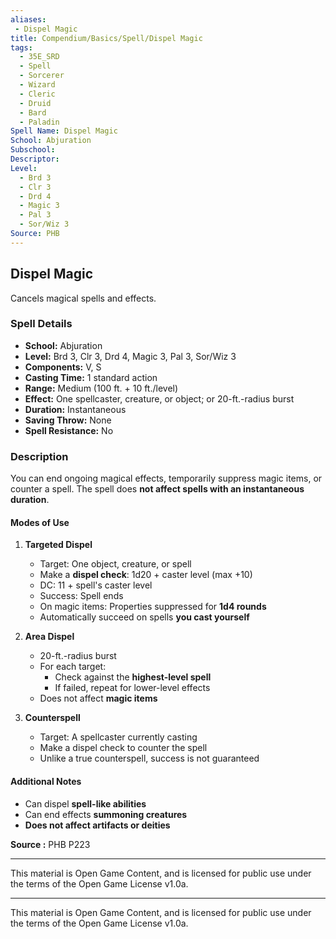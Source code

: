 ```yaml
---
aliases:
 - Dispel Magic
title: Compendium/Basics/Spell/Dispel Magic
tags:
  - 35E_SRD
  - Spell
  - Sorcerer
  - Wizard
  - Cleric
  - Druid
  - Bard
  - Paladin
Spell Name: Dispel Magic
School: Abjuration
Subschool: 
Descriptor: 
Level:
  - Brd 3
  - Clr 3
  - Drd 4
  - Magic 3
  - Pal 3
  - Sor/Wiz 3
Source: PHB
---
```


## Dispel Magic

Cancels magical spells and effects.

### Spell Details

- **School:** Abjuration  
- **Level:** Brd 3, Clr 3, Drd 4, Magic 3, Pal 3, Sor/Wiz 3  
- **Components:** V, S  
- **Casting Time:** 1 standard action  
- **Range:** Medium (100 ft. + 10 ft./level)  
- **Effect:** One spellcaster, creature, or object; or 20-ft.-radius burst  
- **Duration:** Instantaneous  
- **Saving Throw:** None  
- **Spell Resistance:** No  

### Description

You can end ongoing magical effects, temporarily suppress magic items, or counter a spell. The spell does **not affect spells with an instantaneous duration**.

#### Modes of Use

1. **Targeted Dispel**
   - Target: One object, creature, or spell
   - Make a **dispel check**: 1d20 + caster level (max +10)
   - DC: 11 + spell's caster level
   - Success: Spell ends  
   - On magic items: Properties suppressed for **1d4 rounds**  
   - Automatically succeed on spells **you cast yourself**

2. **Area Dispel**
   - 20-ft.-radius burst
   - For each target:
     - Check against the **highest-level spell**
     - If failed, repeat for lower-level effects
   - Does not affect **magic items**

3. **Counterspell**
   - Target: A spellcaster currently casting  
   - Make a dispel check to counter the spell  
   - Unlike a true counterspell, success is not guaranteed

#### Additional Notes

- Can dispel **spell-like abilities**  
- Can end effects **summoning creatures**  
- **Does not affect artifacts or deities**


**Source :** PHB P223

---

This material is Open Game Content, and is licensed for public use under  
the terms of the Open Game License v1.0a.

---

This material is Open Game Content, and is licensed for public use under the terms of the Open Game License v1.0a.
